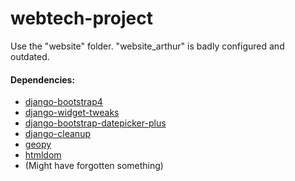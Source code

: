 # webtech-project

Use the "website" folder. "website_arthur" is badly configured and outdated.

#### Dependencies:

* [django-bootstrap4](https://pypi.org/project/django-bootstrap4/)
* [django-widget-tweaks](https://github.com/jazzband/django-widget-tweaks)
* [django-bootstrap-datepicker-plus](https://github.com/monim67/django-bootstrap-datepicker-plus)
* [django-cleanup](https://github.com/un1t/django-cleanup)
* [geopy](https://pypi.org/project/geopy/)
* [htmldom](https://pypi.org/project/htmldom/)
* (Might have forgotten something)
